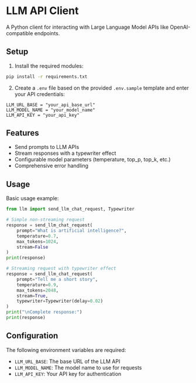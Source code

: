 # LLM API Client

A Python client for interacting with Large Language Model APIs like OpenAI-compatible endpoints.

## Setup

1. Install the required modules:
```bash
pip install -r requirements.txt
```

2. Create a `.env` file based on the provided `.env.sample` template and enter your API credentials:
```
LLM_URL_BASE = "your_api_base_url"
LLM_MODEL_NAME = "your_model_name"
LLM_API_KEY = "your_api_key"
```

## Features

- Send prompts to LLM APIs
- Stream responses with a typewriter effect
- Configurable model parameters (temperature, top_p, top_k, etc.)
- Comprehensive error handling

## Usage

Basic usage example:

```python
from llm import send_llm_chat_request, Typewriter

# Simple non-streaming request
response = send_llm_chat_request(
    prompt="What is artificial intelligence?",
    temperature=0.7,
    max_tokens=1024,
    stream=False
)
print(response)

# Streaming request with typewriter effect
response = send_llm_chat_request(
    prompt="Tell me a short story",
    temperature=0.9,
    max_tokens=2048,
    stream=True,
    typewriter=Typewriter(delay=0.02)
)
print("\nComplete response:")
print(response)
```

## Configuration

The following environment variables are required:
- `LLM_URL_BASE`: The base URL of the LLM API
- `LLM_MODEL_NAME`: The model name to use for requests
- `LLM_API_KEY`: Your API key for authentication
